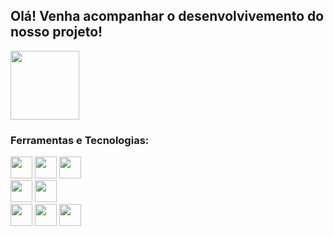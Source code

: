 <h2> Olá! Venha acompanhar o desenvolvivemento do nosso projeto!</h2>


<img height="110em"  align="center" src="https://github-readme-stats.vercel.app/api/top-langs/?username=GitSpectrumCode&layout=compact&langs_count=7&theme=react" />


### Ferramentas e Tecnologias:

<div>
<img src="https://cdn.jsdelivr.net/gh/devicons/devicon@latest/icons/css3/css3-original.svg" width="35" height="35"/>
<img src="https://cdn.jsdelivr.net/gh/devicons/devicon@latest/icons/html5/html5-original.svg" width="35" height="35"/>
<img src="https://cdn.jsdelivr.net/gh/devicons/devicon@latest/icons/javascript/javascript-plain.svg" width="35" height="35"/>
<br>
<img src="https://cdn.jsdelivr.net/gh/devicons/devicon@latest/icons/csharp/csharp-original.svg" width="35" height="35"/>
<img src="https://cdn.jsdelivr.net/gh/devicons/devicon@latest/icons/microsoftsqlserver/microsoftsqlserver-original.svg" width="35" height="35"/>
<br>
<img src="https://cdn.jsdelivr.net/gh/devicons/devicon@latest/icons/figma/figma-original.svg" width="35" height="35"/>
<img src="https://cdn.jsdelivr.net/gh/devicons/devicon@latest/icons/unity/unity-original.svg" width="35" height="35"/>
<img src="https://img.shields.io/badge/VSCode-0078D4?style=for-the-badge&logo=visual%20studio%20code&logoColor=white)" width="35" height="35"/>

</div>
       
          

